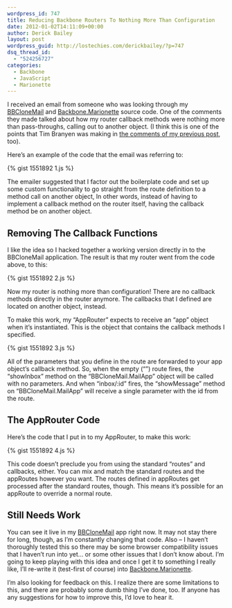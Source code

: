 ```yaml
---
wordpress_id: 747
title: Reducing Backbone Routers To Nothing More Than Configuration
date: 2012-01-02T14:11:09+00:00
author: Derick Bailey
layout: post
wordpress_guid: http://lostechies.com/derickbailey/?p=747
dsq_thread_id:
  - "524256727"
categories:
  - Backbone
  - JavaScript
  - Marionette
---
```

I received an email from someone who was looking through my [BBCloneMail](https://github.com/derickbailey/bbclonemail) and [Backbone.Marionette](https://github.com/derickbailey/backbone.marionette) source code. One of the comments they made talked about how my router callback methods were nothing more than pass-throughs, calling out to another object. (I think this is one of the points that Tim Branyen was making in [the comments of my previous post](http://lostechies.com/derickbailey/2011/12/27/the-responsibilities-of-the-various-pieces-of-backbone-js/), too).

Here&#8217;s an example of the code that the email was referring to:

{% gist 1551892 1.js %}

The emailer suggested that I factor out the boilerplate code and set up some custom functionality to go straight from the route definition to a method call on another object, In other words, instead of having to implement a callback method on the router itself, having the callback method be on another object.

## Removing The Callback Functions

I like the idea so I hacked together a working version directly in to the BBCloneMail application. The result is that my router went from the code above, to this:

{% gist 1551892 2.js %}

Now my router is nothing more than configuration! There are no callback methods directly in the router anymore. The callbacks that I defined are located on another object, instead.

To make this work, my &#8220;AppRouter&#8221; expects to receive an &#8220;app&#8221; object when it&#8217;s instantiated. This is the object that contains the callback methods I specified.

{% gist 1551892 3.js %}

All of the parameters that you define in the route are forwarded to your app object&#8217;s callback method. So, when the empty (&#8220;&#8221;) route fires, the &#8220;showInbox&#8221; method on the &#8220;BBCloneMail.MailApp&#8221; object will be called with no parameters. And when &#8220;inbox/:id&#8221; fires, the &#8220;showMessage&#8221; method on &#8220;BBCloneMail.MailApp&#8221; will receive a single parameter with the id from the route.

## The AppRouter Code

Here&#8217;s the code that I put in to my AppRouter, to make this work:

{% gist 1551892 4.js %}

This code doesn&#8217;t preclude you from using the standard &#8220;routes&#8221; and callbacks, either. You can mix and match the standard routes and the appRoutes however you want. The routes defined in appRoutes get processed after the standard routes, though. This means it&#8217;s possible for an appRoute to override a normal route.

## Still Needs Work

You can see it live in my [BBCloneMail](https://github.com/derickbailey/bbclonemail) app right now. It may not stay there for long, though, as I&#8217;m constantly changing that code. Also &#8211; I haven&#8217;t thoroughly tested this so there may be some browser compatibility issues that I haven&#8217;t run into yet… or some other issues that I don&#8217;t know about. I&#8217;m going to keep playing with this idea and once I get it to something I really like, I&#8217;ll re-write it (test-first of course) into [Backbone.Marionette](https://github.com/derickbailey/backbone.marionette).

I&#8217;m also looking for feedback on this. I realize there are some limitations to this, and there are probably some dumb thing I&#8217;ve done, too. If anyone has any suggestions for how to improve this, I&#8217;d love to hear it.
